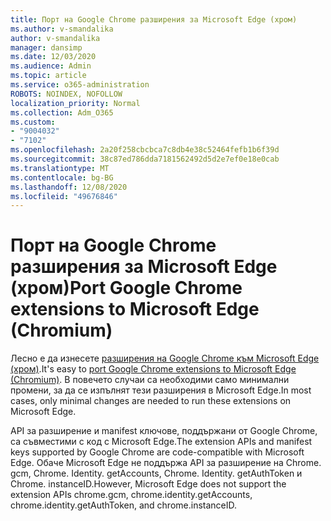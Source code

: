 ```yaml
---
title: Порт на Google Chrome разширения за Microsoft Edge (хром)
ms.author: v-smandalika
author: v-smandalika
manager: dansimp
ms.date: 12/03/2020
ms.audience: Admin
ms.topic: article
ms.service: o365-administration
ROBOTS: NOINDEX, NOFOLLOW
localization_priority: Normal
ms.collection: Adm_O365
ms.custom:
- "9004032"
- "7102"
ms.openlocfilehash: 2a20f258cbcbca7c8db4e38c52464fefb1b6f39d
ms.sourcegitcommit: 38c87ed786dda7181562492d5d2e7ef0e18e0cab
ms.translationtype: MT
ms.contentlocale: bg-BG
ms.lasthandoff: 12/08/2020
ms.locfileid: "49676846"
---
```

# <a name="port-google-chrome-extensions-to-microsoft-edge-chromium"></a><span data-ttu-id="eaad5-102">Порт на Google Chrome разширения за Microsoft Edge (хром)</span><span class="sxs-lookup"><span data-stu-id="eaad5-102">Port Google Chrome extensions to Microsoft Edge (Chromium)</span></span>

<span data-ttu-id="eaad5-103">Лесно е да изнесете [разширения на Google Chrome към Microsoft Edge (хром)](https://docs.microsoft.com/microsoft-edge/extensions-chromium/developer-guide/port-chrome-extension).</span><span class="sxs-lookup"><span data-stu-id="eaad5-103">It's easy to [port Google Chrome extensions to Microsoft Edge (Chromium)](https://docs.microsoft.com/microsoft-edge/extensions-chromium/developer-guide/port-chrome-extension).</span></span> <span data-ttu-id="eaad5-104">В повечето случаи са необходими само минимални промени, за да се изпълнят тези разширения в Microsoft Edge.</span><span class="sxs-lookup"><span data-stu-id="eaad5-104">In most cases, only minimal changes are needed to run these extensions on Microsoft Edge.</span></span>

<span data-ttu-id="eaad5-105">API за разширение и manifest ключове, поддържани от Google Chrome, са съвместими с код с Microsoft Edge.</span><span class="sxs-lookup"><span data-stu-id="eaad5-105">The extension APIs and manifest keys supported by Google Chrome are code-compatible with Microsoft Edge.</span></span> <span data-ttu-id="eaad5-106">Обаче Microsoft Edge не поддържа API за разширение на Chrome. gcm, Chrome. Identity. getAccounts, Chrome. Identity. getAuthToken и Chrome. instanceID.</span><span class="sxs-lookup"><span data-stu-id="eaad5-106">However, Microsoft Edge does not support the extension APIs chrome.gcm, chrome.identity.getAccounts, chrome.identity.getAuthToken, and chrome.instanceID.</span></span>